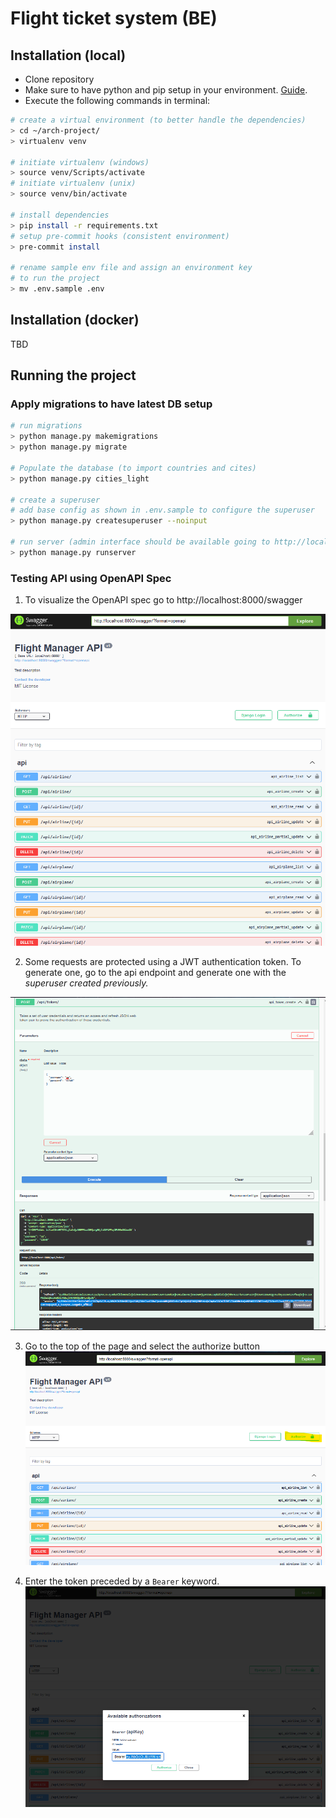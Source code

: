 # Flight ticket system (BE)

## Installation (local)

- Clone repository
- Make sure to have python and pip setup in your environment. [Guide](https://packaging.python.org/en/latest/tutorials/installing-packages/).
- Execute the following commands in terminal:

```sh
# create a virtual environment (to better handle the dependencies)
> cd ~/arch-project/
> virtualenv venv

# initiate virtualenv (windows)
> source venv/Scripts/activate
# initiate virtualenv (unix)
> source venv/bin/activate

# install dependencies
> pip install -r requirements.txt
# setup pre-commit hooks (consistent environment)
> pre-commit install

# rename sample env file and assign an environment key
# to run the project
> mv .env.sample .env
```

## Installation (docker)

TBD

## Running the project

### Apply migrations to have latest DB setup
```sh
# run migrations
> python manage.py makemigrations
> python manage.py migrate

# Populate the database (to import countries and cites)
> python manage.py cities_light

# create a superuser
# add base config as shown in .env.sample to configure the superuser
> python manage.py createsuperuser --noinput

# run server (admin interface should be available going to http://localhost:8000/admin)
> python manage.py runserver
```

### Testing API using OpenAPI Spec

1. To visualize the OpenAPI spec go to http://localhost:8000/swagger

![OpenAPI Home](https://github.com/cm0639-group3/web-tickets-be/blob/main/docs/open-api-home.png)

2. Some requests are protected using a JWT authentication token. To generate one,
go to the api endpoint and generate one with the *superuser created previously.*

![Generate a new token](https://github.com/cm0639-group3/web-tickets-be/blob/main/docs/open-api-request-token.png)

3. Go to the top of the page and select the authorize button
![Select top-level authorize](https://github.com/cm0639-group3/web-tickets-be/blob/main/docs/open-api-select-authorize-button.png)

4. Enter the token preceded by a `Bearer` keyword.
![Set token](https://github.com/cm0639-group3/web-tickets-be/blob/main/docs/open-api-set-token.png)
